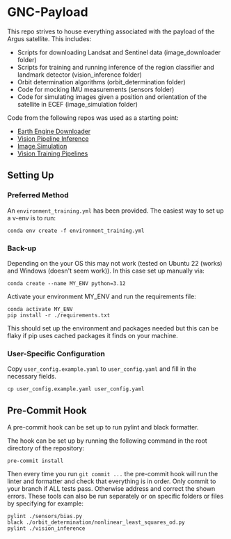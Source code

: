 # GNC-Payload
This repo strives to house everything associated with the payload of the Argus satellite. This includes:
- Scripts for downloading Landsat and Sentinel data (image_downloader folder)
- Scripts for training and running inference of the region classifier and landmark detector (vision_inference folder)
- Orbit determination algorithms (orbit_determination folder)
- Code for mocking IMU measurements (sensors folder)
- Code for simulating images given a position and orientation of the satellite in ECEF (image_simulation folder)

Code from the following repos was used as a starting point:
- [Earth Engine Downloader](https://github.com/cmuabstract/eedl)
- [Vision Pipeline Inference](https://github.com/cmu-argus-1/FSW-Jetson/tree/main/flight/vision)
- [Image Simulation](https://github.com/kyledmccleary/earth-vis-argus)
- [Vision Training Pipelines](https://github.com/cmu-argus-1/VisionTrainingGround)

## Setting Up
### Preferred Method
An `environment_training.yml` has been provided. The easiest way to set up a v-env is to run:

```
conda env create -f environment_training.yml
```

### Back-up
Depending on the your OS this may not work (tested on Ubuntu 22 (works) and Windows (doesn't seem work)). In this case set up manually via:

```
conda create --name MY_ENV python=3.12
```
Activate your environment MY_ENV and run the requirements file:

```
conda activate MY_ENV
pip install -r ./requirements.txt
```

This should set up the environment and packages needed but this can be flaky if pip uses cached packages it finds on your machine. 

### User-Specific Configuration
Copy `user_config.example.yaml` to `user_config.yaml` and fill in the necessary fields.
```
cp user_config.example.yaml user_config.yaml
```

## Pre-Commit Hook 
A pre-commit hook can be set up to run pylint and black formatter.

The hook can be set up by running the following command in the root directory of the repository:

```
pre-commit install
```

Then every time you run `git commit ...` the pre-commit hook will run the linter and formatter and check that everything is in order. 
Only commit to your branch if ALL tests pass. Otherwise address and correct the shown errors.
These tools can also be run separately or on specific folders or files by specifying for example:

```
pylint ./sensors/bias.py
black ./orbit_determination/nonlinear_least_squares_od.py
pylint ./vision_inference
```
